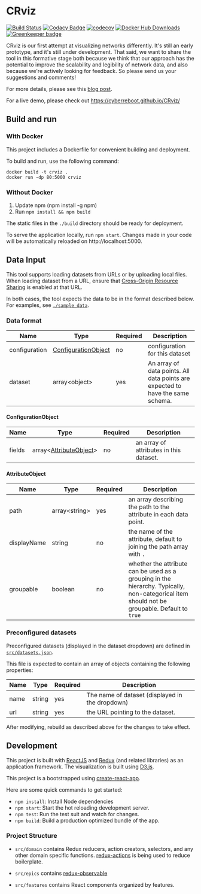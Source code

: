 # CRviz

[![Build Status](https://travis-ci.org/CyberReboot/CRviz.svg?branch=master)](https://travis-ci.org/CyberReboot/CRviz)
[![Codacy Badge](https://api.codacy.com/project/badge/Grade/6fe34768060e4f75a9ad8d20c0c31fec)](https://www.codacy.com/app/CyberReboot/CRviz?utm_source=github.com&amp;utm_medium=referral&amp;utm_content=CyberReboot/CRviz&amp;utm_campaign=Badge_Grade)
[![codecov](https://codecov.io/gh/CyberReboot/CRviz/branch/master/graph/badge.svg?token=ORXmFYC3MM)](https://codecov.io/gh/CyberReboot/CRviz)
[![Docker Hub Downloads](https://img.shields.io/docker/pulls/cyberreboot/crviz.svg)](https://hub.docker.com/u/cyberreboot) [![Greenkeeper badge](https://badges.greenkeeper.io/CyberReboot/CRviz.svg)](https://greenkeeper.io/)


CRviz is our first attempt at visualizing networks differently. It's still an early prototype, and it's still under development. That said, we want to share the tool in this formative stage both because we think that our approach has the potential to improve the scalability and legibility of network data, and also because we're actively looking for feedback. So please send us your suggestions and comments!

For more details, please see this [blog post](https://blog.cyberreboot.org/crviz-scalable-design-for-network-visualization-14689133fd91).

For a live demo, please check out https://cyberreboot.github.io/CRviz/

## Build and run

### With Docker

This project includes a Dockerfile for convenient building and deployment.

To build and run, use the following command:

```
docker build -t crviz .
docker run -dp 80:5000 crviz
```

### Without Docker

1. Update npm (npm install -g npm)
2. Run `npm install && npm build`

The static files in the `./build` directory should be ready for deployment.

To serve the application locally, run `npm start`.
Changes made in your code will be automatically reloaded on http://localhost:5000.

## Data Input

This tool supports loading datasets from URLs or by uploading local files. When loading dataset from a URL, ensure that [Cross-Origin Resource Sharing](https://developer.mozilla.org/en-US/docs/Web/HTTP/CORS) is enabled at that URL.

In both cases, the tool expects the data to be in the format described below.
For examples, see [`./sample_data`](./sample_data).

### Data format

| Name | Type | Required | Description |
| - | - | - | - |
| configuration | [ConfigurationObject](#configurationobject) | no | configuration for this dataset |
| dataset | array\<object\> | yes | An array of data points. All data points are expected to have the same schema. |

#### ConfigurationObject

| Name | Type | Required | Description |
| - | - | - | - |
| fields | array\<[AttributeObject](#attributeobject)\> | no | an array of attributes in this dataset. |

#### AttributeObject

| Name | Type | Required | Description |
| - | - | - | - |
| path | array\<string\> | yes | an array describing the path to the attribute in each data point. |
| displayName | string | no | the name of the attribute, default to joining the path array with `.` |
| groupable | boolean | no | whether the attribute can be used as a grouping in the hierarchy. Typically, non-categorical item should not be groupable. Default to `true` |

### Preconfigured datasets

Preconfigured datasets (displayed in the dataset dropdown) are defined in [`src/datasets.json`](src/datasets.json).

This file is expected to contain an array of objects containing the following properties:

| Name | Type   | Required | Description                                     |
| ---- | ------ | -------- | ----------------------------------------------- |
| name | string | yes      | The name of dataset (displayed in the dropdown) |
| url  | string | yes      | the URL pointing to the dataset.                |

After modifying, rebuild as described above for the changes to take effect.

## Development

This project is built with [ReactJS](https://reactjs.org) and [Redux](https://redux.js.org/) (and related libraries) as an application framework. The visualization is built using [D3.js](https://d3js.org/).

This project is a bootstrapped using [create-react-app](https://github.com/facebook/create-react-app).

Here are some quick commands to get started:

- `npm install`: Install Node dependencies
- `npm start`: Start the hot reloading development server.
- `npm test`: Run the test suit and watch for changes.
- `npm build`: Build a production optimized bundle of the app.

### Project Structure

- `src/domain` contains Redux reducers, action creators, selectors, and any other domain specific functions.
  [redux-actions](https://github.com/redux-observable/redux-observable) is being used to reduce boilerplate.

- `src/epics` contains [redux-observable](https://github.com/redux-observable/redux-observable)

- `src/features` contains React components organized by features.

